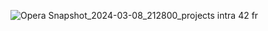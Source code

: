 ![Opera Snapshot_2024-03-08_212800_projects intra 42 fr](https://github.com/Phroms/get_next_line/assets/131699674/82b89f85-27d1-4bec-bfae-447fc0e9c45a)
